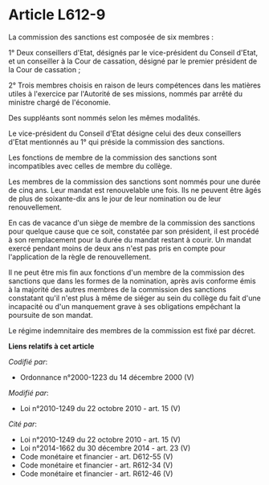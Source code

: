 # Article L612-9

La commission des sanctions est composée de six membres : 

1° Deux conseillers d'Etat, désignés par le vice-président du Conseil d'Etat, et un conseiller à la Cour de cassation,
désigné par le premier président de la Cour de cassation ; 

2° Trois membres choisis en raison de leurs compétences dans les matières utiles à l'exercice par l'Autorité de ses missions,
nommés par arrêté du ministre chargé de l'économie. 

Des suppléants sont nommés selon les mêmes modalités. 

Le vice-président du Conseil d'Etat désigne celui des deux conseillers d'Etat mentionnés au 1° qui préside la commission des
sanctions. 

Les fonctions de membre de la commission des sanctions sont incompatibles avec celles de membre du collège. 

Les membres de la commission des sanctions sont nommés pour une durée de cinq ans. Leur mandat est renouvelable une fois. Ils
ne peuvent être âgés de plus de soixante-dix ans le jour de leur nomination ou de leur renouvellement. 

En cas de vacance d'un siège de membre de la commission des sanctions pour quelque cause que ce soit, constatée par son
président, il est procédé à son remplacement pour la durée du mandat restant à courir. Un mandat exercé pendant moins de deux
ans n'est pas pris en compte pour l'application de la règle de renouvellement. 

Il ne peut être mis fin aux fonctions d'un membre de la commission des sanctions que dans les formes de la nomination, après
avis conforme émis à la majorité des autres membres de la commission des sanctions constatant qu'il n'est plus à même de
siéger au sein du collège du fait d'une incapacité ou d'un manquement grave à ses obligations empêchant la poursuite de son
mandat. 

Le régime indemnitaire des membres de la commission est fixé par décret.

**Liens relatifs à cet article**

_Codifié par_:

  - Ordonnance n°2000-1223 du 14 décembre 2000 (V)

_Modifié par_:

  - Loi n°2010-1249 du 22 octobre 2010 - art. 15 (V)

_Cité par_:

  - Loi n°2010-1249 du 22 octobre 2010 - art. 15 (V)
  - Loi n°2014-1662 du 30 décembre 2014 - art. 23 (V)
  - Code monétaire et financier - art. D612-55 (V)
  - Code monétaire et financier - art. R612-34 (V)
  - Code monétaire et financier - art. R612-46 (V)
